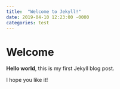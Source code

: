 ```yaml
---
title:  "Welcome to Jekyll!"
date: 2019-04-10 12:23:00 -0000
categories: test
---
```


# Welcome

**Hello world**, this is my first Jekyll blog post.

I hope you like it!
